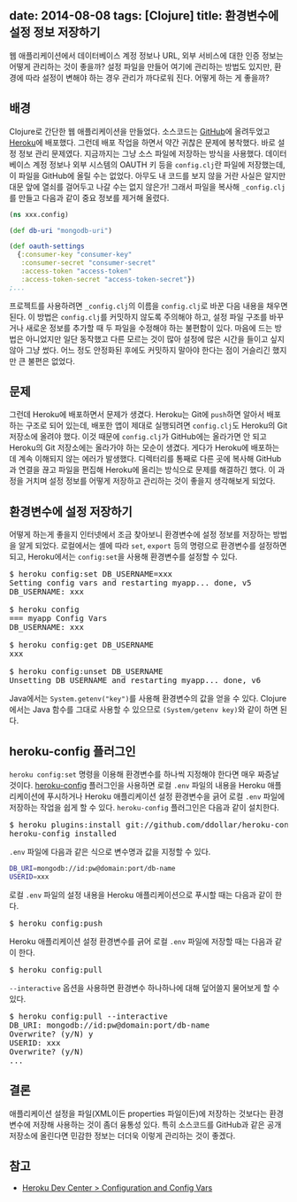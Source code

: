 date: 2014-08-08
tags: [Clojure]
title: 환경변수에 설정 정보 저장하기
---
웹 애플리케이션에서 데이터베이스 계정 정보나 URL, 외부 서비스에 대한 인증 정보는 어떻게 관리하는 것이 좋을까? 설정 파일을 만들어 여기에 관리하는 방법도 있지만, 환경에 따라 설정이 변해야 하는 경우 관리가 까다로워 진다. 어떻게 하는 게 좋을까?
<!--more-->

## 배경
Clojure로 간단한 웹 애플리케이션을 만들었다. 소스코드는 [GitHub](https://github.com/ntalbs/tweetbook)에 올려두었고 [Heroku](https://www.heroku.com/)에 배포했다. 그런데 배포 작업을 하면서 약간 귀찮은 문제에 봉착했다. 바로 설정 정보 관리 문제였다. 지금까지는 그냥 소스 파일에 저장하는 방식을 사용했다. 데이터베이스 계정 정보나 외부 시스템의 OAUTH 키 등을 `config.clj`란 파일에 저장했는데, 이 파일을 GitHub에 올릴 수는 없었다. 아무도 내 코드를 보지 않을 거란 사실은 알지만 대문 앞에 열쇠를 걸어두고 나갈 수는 없지 않은가! 그래서 파일을 복사해 `_config.clj`를 만들고 다음과 같이 중요 정보를 제거해 올렸다.

```clojure
(ns xxx.config)

(def db-uri "mongodb-uri")

(def oauth-settings
  {:consumer-key "consumer-key"
   :consumer-secret "consumer-secret"
   :access-token "access-token"
   :access-token-secret "access-token-secret"})
;...
```

프로젝트를 사용하려면 `_config.clj`의 이름을 `config.clj`로 바꾼 다음 내용을 채우면 된다. 이 방법은 `config.clj`를 커밋하지 않도록 주의해야 하고, 설정 파일 구조를 바꾸거나 새로운 정보를 추가할 때 두 파일을 수정해야 하는 불편함이 있다. 마음에 드는 방법은 아니었지만 일단 동작했고 다른 모르는 것이 많아 설정에 많은 시간을 들이고 싶지 않아 그냥 썼다. 어느 정도 안정화된 후에도 커밋하지 말아야 한다는 점이 거슬리긴 했지만 큰 불편은 없었다.


## 문제
그런데 Heroku에 배포하면서 문제가 생겼다. Heroku는 Git에 `push`하면 알아서 배포하는 구조로 되어 있는데, 배포한 앱이 제대로 실행되려면 `config.clj`도 Heroku의 Git 저장소에 올려야 했다. 이것 때문에 `config.clj`가 GitHub에는 올라가면 안 되고 Heroku의 Git 저장소에는 올라가야 하는 모순이 생겼다. 게다가 Heroku에 배포하는 데 계속 이해되지 않는 에러가 발생했다. 디렉터리를 통째로 다른 곳에 복사해 GitHub과 연결을 끊고 파일을 편집해 Heroku에 올리는 방식으로 문제를 해결하긴 했다. 이 과정을 거치며 설정 정보를 어떻게 저장하고 관리하는 것이 좋을지 생각해보게 되었다.

## 환경변수에 설정 저장하기
어떻게 하는게 좋을지 인터넷에서 조금 찾아보니 환경변수에 설정 정보를 저장하는 방법을 알게 되었다. 로컬에서는 셸에 따라 `set`, `export` 등의 명령으로 환경변수를 설정하면 되고, Heroku에서는 `config:set`을 사용해 환경변수를 설정할 수 있다.

<pre class="console">
$ heroku config:set DB_USERNAME=xxx
Setting config vars and restarting myapp... done, v5
DB_USERNAME: xxx

$ heroku config
=== myapp Config Vars
DB_USERNAME: xxx

$ heroku config:get DB_USERNAME
xxx

$ heroku config:unset DB_USERNAME
Unsetting DB_USERNAME and restarting myapp... done, v6
</pre>

Java에서는 `System.getenv("key")`를 사용해 환경변수의 값을 얻을 수 있다. Clojure에서는 Java 함수를 그대로 사용할 수 있으므로 `(System/getenv key)`와 같이 하면 된다.

## heroku-config 플러그인
`heroku config:set` 명령을 이용해 환경변수를 하나씩 지정해야 한다면 매우 짜증날 것이다. [heroku-config](https://github.com/ddollar/heroku-config) 플러그인을 사용하면 로컬 `.env` 파일의 내용을 Heroku 애플리케이션에 푸시하거나 Heroku 애플리케이션 설정 환경변수을 긁어 로컬 `.env` 파일에 저장하는 작업을 쉽게 할 수 있다. `heroku-config` 플러그인은 다음과 같이 설치한다.

<pre class="console">
$ heroku plugins:install git://github.com/ddollar/heroku-config.git
heroku-config installed
</pre>

`.env` 파일에 다음과 같은 식으로 변수명과 값을 지정할 수 있다.

```bash
DB_URI=mongodb://id:pw@domain:port/db-name
USERID=xxx
```

로컬 `.env` 파일의 설정 내용을 Heroku 애플리케이션으로 푸시할 때는 다음과 같이 한다.
<pre class="console">
$ heroku config:push
</pre>

Heroku 애플리케이션 설정 환경변수를 긁어 로컬 `.env` 파일에 저장할 때는 다음과 같이 한다.
<pre class="console">
$ heroku config:pull
</pre>

`--interactive` 옵션을 사용하면 환경변수 하나하나에 대해 덮어쓸지 물어보게 할 수 있다.
<pre class="console">
$ heroku config:pull --interactive
DB_URI: mongodb://id:pw@domain:port/db-name
Overwrite? (y/N) y
USERID: xxx
Overwrite? (y/N)
...
</pre>

## 결론
애플리케이션 설정을 파일(XML이든 properties 파일이든)에 저장하는 것보다는 환경변수에 저장해 사용하는 것이 좀더 융통성 있다. 특히 소스코드를 GitHub과 같은 공개 저장소에 올린다면 민감한 정보는 더더욱 이렇게 관리하는 것이 좋겠다.

## 참고
* [Heroku Dev Center > Configuration and Config Vars](https://devcenter.heroku.com/articles/config-vars)
